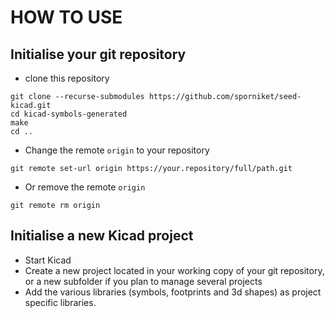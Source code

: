 # HOW TO USE

## Initialise your git repository

* clone this repository
```
git clone --recurse-submodules https://github.com/sporniket/seed-kicad.git
cd kicad-symbols-generated
make
cd ..
```
* Change the remote `origin` to your repository
```
git remote set-url origin https://your.repository/full/path.git
```
* Or remove the remote `origin`
```
git remote rm origin
```

## Initialise a new Kicad project

* Start Kicad
* Create a new project located in your working copy of your git repository, or a new subfolder if you plan to manage several projects
* Add the various libraries (symbols, footprints and 3d shapes) as project specific libraries.
